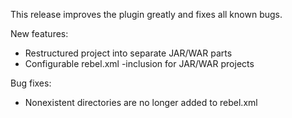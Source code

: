 This release improves the plugin greatly and fixes all known bugs.

New features:
+ Restructured project into separate JAR/WAR parts
+ Configurable rebel.xml -inclusion for JAR/WAR projects

Bug fixes:
+ Nonexistent directories are no longer added to rebel.xml


